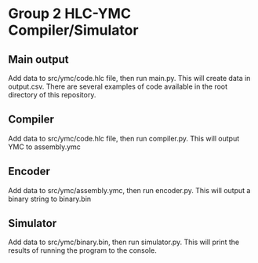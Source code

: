 # Group 2 HLC-YMC Compiler/Simulator

## Main output
Add data to src/ymc/code.hlc file, then run main.py. This will create data in output.csv.
There are several examples of code available in the root directory of this repository.

## Compiler
Add data to src/ymc/code.hlc file, then run compiler.py. This will output YMC to assembly.ymc

## Encoder
Add data to src/ymc/assembly.ymc, then run encoder.py. This will output a binary string to binary.bin

## Simulator
Add data to src/ymc/binary.bin, then run simulator.py. This will print the results of running the program to the console.